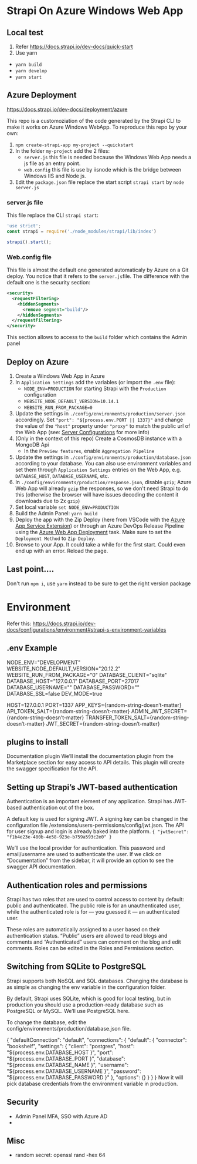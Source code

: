 # Strapi On Azure Windows Web App

## Local test
1. Refer https://docs.strapi.io/dev-docs/quick-start
2. Use yarn
  - `yarn build`
  - `yarn develop`
  - `yarn start`

## Azure Deployment
https://docs.strapi.io/dev-docs/deployment/azure

This repo is a customoziation of the code generated by the Strapi CLI to make it works on Azure Windows WebApp. To reproduce this repo by your own:
1. `npm create-strapi-app my-project --quickstart`
2. In the folder `my-project` add the 2 files:
      - `server.js` this file is needed because the Windows Web App needs a js file as an entry point.
      - `web.config` this file is use by iisnode which is the bridge between Windows IIS and Node js.
3. Edit the `package.json` file replace the start script `strapi start` by `node server.js`

### server.js file

This file replace the CLI `strapi start`:
```js 
'use strict';
const strapi = require('./node_modules/strapi/lib/index')

strapi().start();
```

### Web.config file

This file is almost the default one generated automaticaly by Azure on a Git deploy. You notice that it refers to the `server.js`file. The difference with the default one is the security section:
```xml    
<security>
  <requestFiltering>
    <hiddenSegments>
      <remove segment="build"/>
    </hiddenSegments>
  </requestFiltering>
</security>
```
This section allows to access to the `build` folder which contains the Admin panel

## Deploy on Azure

1. Create a Windows Web App in Azure
2. In `Application Settings` add the variables (or import the `.env` file): 
    - `NODE_ENV=PRODUCTION` for starting Strapi with the `Production` configuration
    - `WEBSITE_NODE_DEFAULT_VERSION=10.14.1`
    - `WEBSITE_RUN_FROM_PACKAGE=0`
3. Update the settings in `./config/environments/production/server.json` accordingly. Set `"port": "${process.env.PORT || 1337}"` and change the value of the `"host"` property under `"proxy"` to match the public url of the Web App (see: [Server Configurations](https://strapi.io/documentation/3.0.0-beta.x/concepts/configurations.html#server) for more info)
4. (Only in the context of this repo) Create a CosmosDB instance with a MongoDB Api
    - In the `Preview features`, enable `Aggregation Pipeline`
5. Update the settings in `./config/environments/production/database.json` according to your database. You can also use environment variables and set them through `Application Settings` entries on the Web App, e.g. `DATABASE_HOST`, `DATABASE_USERNAME`, etc.
6. In `./config/environments/production/response.json`, disable `gzip`; Azure Web App will already `gzip` the responses, so we don't need Strapi to do this (otherwise the browser will have issues decoding the content it downloads due to 2x `gzip`)
7. Set local variable `set NODE_ENV=PRODUCTION`
8. Build the Admin Panel: `yarn build`
9. Deploy the app with the Zip Deploy (here from VSCode with the [Azure App Service Extension](https://marketplace.visualstudio.com/items?itemName=ms-azuretools.vscode-azureappservice)) or through an Azure DevOps Release Pipeline using the [Azure Web App Deployment](https://github.com/Microsoft/azure-pipelines-tasks/blob/master/Tasks/AzureWebAppV1/README.md) task. Make sure to set the `Deployment Method` to `Zip Deploy`.
10. Browse to your App. It could take a while for the first start. Could even end up with an error. Reload the page.

## Last point....
Don't run  `npm i`, use `yarn` instead to be sure to get the right version package

# Environment
Refer this: https://docs.strapi.io/dev-docs/configurations/environment#strapi-s-environment-variables

## .env Example
NODE_ENV="DEVELOPMENT"
WEBSITE_NODE_DEFAULT_VERSION="20.12.2"
WEBSITE_RUN_FROM_PACKAGE="0"
DATABASE_CLIENT="sqlite"
DATABASE_HOST="127.0.0.1"
DATABASE_PORT=27017
DATABASE_USERNAME=""
DATABASE_PASSWORD=""
DATABASE_SSL=false
DEV_MODE=true

HOST=127.0.0.1
PORT=1337
APP_KEYS={random-string-doesn’t-matter}
API_TOKEN_SALT={random-string-doesn’t-matter}
ADMIN_JWT_SECRET={random-string-doesn’t-matter}
TRANSFER_TOKEN_SALT={random-string-doesn’t-matter}
JWT_SECRET={random-string-doesn’t-matter}

## plugins to install
Documentation plugin
We’ll install the documentation plugin from the Marketplace section for easy access to API details. This plugin will create the swagger specification for the API.

## Setting up Strapi’s JWT-based authentication
Authentication is an important element of any application. Strapi has JWT-based authentication out of the box.

A default key is used for signing JWT. A signing key can be changed in the configuration file /extensions/users-permissions/config/jwt.json. The API for user signup and login is already baked into the platform.
``
{
  "jwtSecret": "f1b4e23e-480b-4e58-923e-b759a593c2e0"
}
``

We’ll use the local provider for authentication. This password and email/username are used to authenticate the user. If we click on “Documentation” from the sidebar, it will provide an option to see the swagger API documentation.


## Authentication roles and permissions
Strapi has two roles that are used to control access to content by default: public and authenticated. The public role is for an unauthenticated user, while the authenticated role is for — you guessed it — an authenticated user.

These roles are automatically assigned to a user based on their authentication status. “Public” users are allowed to read blogs and comments and “Authenticated” users can comment on the blog and edit comments. Roles can be edited in the Roles and Permissions section.

## Switching from SQLite to PostgreSQL
Strapi supports both NoSQL and SQL databases. Changing the database is as simple as changing the env variable in the configuration folder.

By default, Strapi uses SQLite, which is good for local testing, but in production you should use a production-ready database such as PostgreSQL or MySQL. We’ll use PostgreSQL here.

To change the database, edit the config/environments/production/database.json file.

{
  "defaultConnection": "default",
  "connections": {
    "default": {
      "connector": "bookshelf",
      "settings": {
        "client": "postgres",
        "host": "${process.env.DATABASE_HOST }",
        "port": "${process.env.DATABASE_PORT }",
        "database": "${process.env.DATABASE_NAME }",
        "username": "${process.env.DATABASE_USERNAME }",
        "password": "${process.env.DATABASE_PASSWORD }"
      },
      "options": {}
    }
  }
}
Now it will pick database credentials from the environment variable in production.

## Security
- Admin Panel MFA, SSO with Azure AD
- 


## Misc
- random secret: openssl rand -hex 64